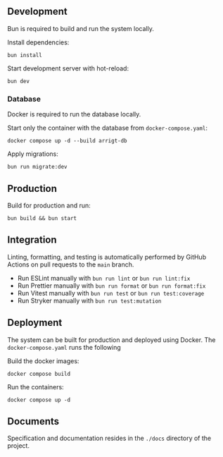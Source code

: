 ## Development

Bun is required to build and run the system locally.

Install dependencies:

```shell
bun install
```

Start development server with hot-reload:

```shell
bun dev
```

### Database

Docker is required to run the database locally.

Start only the container with the database from `docker-compose.yaml`:

```shell
docker compose up -d --build arrigt-db
```

Apply migrations:

```shell
bun run migrate:dev
```

## Production

Build for production and run:

```shell
bun build && bun start
```

## Integration

Linting, formatting, and testing is automatically performed by GitHub Actions on pull requests to the `main` branch.

- Run ESLint manually with `bun run lint` or `bun run lint:fix`
- Run Prettier manually with `bun run format` or `bun run format:fix`
- Run Vitest manually with `bun run test` or `bun run test:coverage`
- Run Stryker manually with `bun run test:mutation`

## Deployment

The system can be built for production and deployed using Docker. The `docker-compose.yaml` runs the following

Build the docker images:

```shell
docker compose build
```

Run the containers:

```shell
docker compose up -d
```

## Documents

Specification and documentation resides in the `./docs` directory of the project.